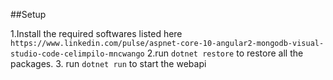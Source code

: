 ##Setup

1.Install the required softwares listed here `https://www.linkedin.com/pulse/aspnet-core-10-angular2-mongodb-visual-studio-code-celimpilo-mncwango`
2.run `dotnet restore` to restore all the packages.
3. run `dotnet run` to start the webapi

